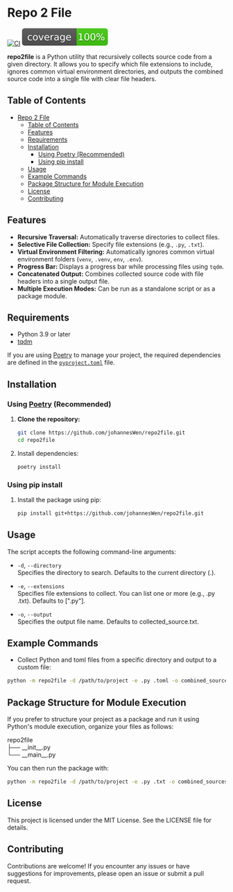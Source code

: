 # Repo 2 File
[![CI](https://github.com/johannesWen/repo2file/actions/workflows/ci.yml/badge.svg)](https://github.com/johannesWen/repo2file/actions/workflows/ci.yml)
![Coverage](./coverage.svg)

**repo2file** is a Python utility that recursively collects source code from a given directory. It allows you to specify which file extensions to include, ignores common virtual environment directories, and outputs the combined source code into a single file with clear file headers. 

## Table of Contents
- [Repo 2 File](#repo-2-file)
  - [Table of Contents](#table-of-contents)
  - [Features](#features)
  - [Requirements](#requirements)
  - [Installation](#installation)
    - [Using Poetry (Recommended)](#using-poetry-recommended)
    - [Using pip install](#using-pip-install)
  - [Usage](#usage)
  - [Example Commands](#example-commands)
  - [Package Structure for Module Execution](#package-structure-for-module-execution)
  - [License](#license)
  - [Contributing](#contributing)



## Features

- **Recursive Traversal:** Automatically traverse directories to collect files.
- **Selective File Collection:** Specify file extensions (e.g., `.py`, `.txt`).
- **Virtual Environment Filtering:** Automatically ignores common virtual environment folders (`venv`, `.venv`, `env`, `.env`).
- **Progress Bar:** Displays a progress bar while processing files using `tqdm`.
- **Concatenated Output:** Combines collected source code with file headers into a single output file.
- **Multiple Execution Modes:** Can be run as a standalone script or as a package module.

## Requirements

- Python 3.9 or later
- [tqdm](https://pypi.org/project/tqdm/)

If you are using [Poetry](https://python-poetry.org/) to manage your project, the required dependencies are defined in the [`pyproject.toml`](pyproject.toml) file.

## Installation

### Using [Poetry](https://python-poetry.org/) (Recommended)

1. **Clone the repository:**
   ```bash
   git clone https://github.com/johannesWen/repo2file.git
   cd repo2file
   ```
1. Install dependencies:
    ```bash
    poetry install
    ```
### Using pip install

1. Install the package using pip:
    ```bash
    pip install git+https://github.com/johannesWen/repo2file.git
    ```

## Usage

The script accepts the following command-line arguments:

* `-d`, `--directory` \
    Specifies the directory to search. Defaults to the current directory (.).

* `-e`, `--extensions` \
    Specifies file extensions to collect. You can list one or more (e.g., .py .txt). Defaults to [".py"].

* `-o`, `--output` \
    Specifies the output file name. Defaults to collected_source.txt.

## Example Commands

* Collect Python and toml files from a specific directory and output to a custom file:
```bash
python -m repo2file -d /path/to/project -e .py .toml -o combined_sources.txt
```

## Package Structure for Module Execution

If you prefer to structure your project as a package and run it using Python's module execution, organize your files as follows:

repo2file \
├── \_\_init\_\_.py \
└── \_\_main\_\_.py

You can then run the package with:
```bash
python -m repo2file -d /path/to/project -e .py .txt -o combined_sources.txt
```
## License

This project is licensed under the MIT License. See the LICENSE file for details.

## Contributing

Contributions are welcome! If you encounter any issues or have suggestions for improvements, please open an issue or submit a pull request.
